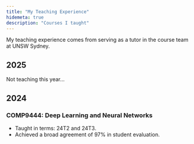 ```yaml
---
title: "My Teaching Experience"
hidemeta: true
description: "Courses I taught"
---
```

My teaching experience comes from serving as a tutor in the course team at UNSW Sydney. 

## 2025
Not teaching this year...

## 2024
### COMP9444: Deep Learning and Neural Networks
- Taught in terms: 24T2 and 24T3.
- Achieved a broad agreement of 97% in student evaluation.

